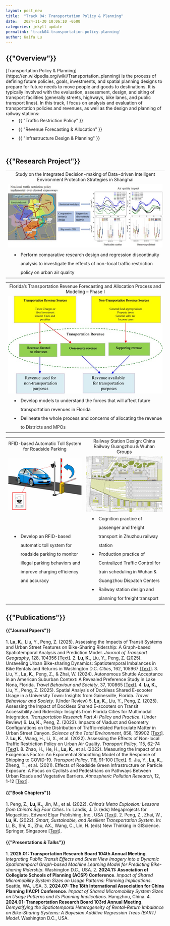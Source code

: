 ```yaml
---
layout: post_new
title:  "Track 04: Transportation Policy & Planning"
date:   2024-11-30 10:06:10 -0500
categories: jekyll update
permalink: 'track04-transportation-policy-planning'
author: Kaifa Lu
---
```


<h2>{{"Overview"}}</h2>
<style>
      li {
        padding-left: 40px;
        line-height: 2;
        text-indent: -20px;
      }
    </style>
[Transportation Policy & Planning](https://en.wikipedia.org/wiki/Transportation_planning) is the process of defining future policies, goals, investments, and spatial planning designs to prepare for future needs to move people and goods to destinations. It is typically involved with the evaluation, assessment, design, and siting of transport facilities (generally streets, highways, bike lanes, and public transport lines). In this track, I focus on analysis and evaluation of transportation policies and revenues, as well as the design and planning of railway stations:
<li>{{ "Traffic Restriction Policy" }}</li>
<li>{{ "Revenue Forecasting & Allocation" }}</li>
<li>{{ "Infrastructure Design & Planning" }}</li>
<br>
<h2>{{"Research Project"}}</h2>
<table style="margin-left: auto; margin-right: auto;">
  <tr style=" text-align: center;">
    <td>Study on the Integrated Decision-making of Data-driven Intelligent Environment Protection Strategies in Shanghai</td>
  </tr>
  <tr style=" text-align: center;">
    <td><img src="assets/Track 04_Project01.jpg"></td>
  </tr>
  <tr style=" text-align: left;">
    <td><li>Perform comparative research design and regression discontinuity analysis to investigate the effects of non-local traffic restriction policy on urban air quality</li></td>
  </tr>
 </table>
 <table style="margin-left: auto; margin-right: auto;">
  <tr style=" text-align: center;">
    <td>Florida’s Transportation Revenue Forecasting and Allocation Process and Modeling – Phase I</td>
  </tr>
  <tr style=" text-align: center;">
    <td><img src="assets/Track 04_Project02.jpg"></td>
  </tr>
  <tr style=" text-align: left;">
    <td>
      <li>Develop models to understand the forces that will affect future transportation revenues in Florida</li>
      <li>Delineate the whole process and concerns of allocating the revenue to Districts and MPOs</li> 
    </td>
  </tr>
 </table>
 <table style="margin-left: auto; margin-right: auto;">
  <tr style=" text-align: center;">
    <td>RFID-based Automatic Toll System for Roadside Parking</td>
    <td>Railway Station Design: China Railway Guangzhou & Wuhan Groups</td>
  </tr>
  <tr style=" text-align: center;">
    <td><img src="assets/Track 04_Project03.jpg"></td>
    <td><img src="assets/Track 04_Project04.jpg"></td>
  </tr>
  <tr style=" text-align: left;">
    <td>
      <li>Develop an RFID-based automatic toll system for roadside parking to monitor illegal parking behaviors and improve charging efficiency and accuracy</li>
    </td>
    <td>
      <li>Cognition practice of passenger and freight transport in Zhuzhou railway station</li>
      <li>Production practice of Centralized Traffic Control for train scheduling in Wuhan & Guangzhou Dispatch Centers</li>
      <li>Railway station design and planning for freight transport</li>
    </td>
  </tr>
 </table>
<h2>{{"Publications"}}</h2>
<h4>{{"Journal Papers"}}</h4>
1. <b>Lu, K.</b>, Liu, Y., Peng, Z. (2025). Assessing the Impacts of Transit Systems and Urban Street Features on Bike-Sharing Ridership: A Graph-based Spatiotemporal Analysis and Prediction Model. <em>Journal of Transport Geography</em>, 128, 104356 <a href="https://doi.org/10.1016/j.jtrangeo.2025.104356">[Text]</a>.
2. <b>Lu, K.</b>, Liu, Y., Peng, Z. (2025). Unraveling Urban Bike-sharing Dynamics: Spatiotemporal Imbalances in Bike Rentals and Returns in Washington D.C. <em>Cities</em>, 162, 105967 <a href="https://doi.org/10.1016/j.cities.2025.105967">[Text]</a>.
3. Liu, Y., <b>Lu, K.</b>, Peng, Z., & Zhai, W. (2024). Autonomous Shuttle Acceptance in an American Suburban Context: A Revealed Preference Study in Lake Nona, Florida. <em>Travel Behaviour and Society</em>, 37, 100865 <a href="https://doi.org/10.1016/j.tbs.2024.100865">[Text]</a>.
4. <b>Lu, K.</b>, Liu, Y., Peng, Z. (2025). Spatial Analysis of Dockless Shared E-scooter Usage in a University Town: Insights from Gainesville, Florida. <em>Travel Behaviour and Society</em>. (Under Review)
5. <b>Lu, K.</b>, Liu, Y., Peng, Z. (2025). Assessing the Impact of Dockless Shared E-scooters on Transit Accessibility and Ridership: Insights from Florida Cities for Multimodal Integration. <em>Transportation Research Part A: Policy and Practice</em>. (Under Review)
6. <b>Lu, K.</b>, Peng, Z. (2023). Impacts of Viaduct and Geometry Configurations on the Distribution of Traffic-related Particulate Matter in Urban Street Canyon. <em>Science of the Total Environment</em>, 858, 159902 <a href="https://doi.org/10.1016/j.scitotenv.2022.159902">[Text]</a>.
7. <b>Lu, K.</b>, Wang, H., Li, X., et al. (2022). Assessing the Effects of Non-local Traffic Restriction Policy on Urban Air Quality. <em>Transport Policy</em>, 115, 62-74 <a href="https://doi.org/10.1016/j.tranpol.2021.11.005">[Text]</a>.
8. Zhao, H., He, H., <b>Lu, K.</b>, et al. (2022). Measuring the Impact of an Exogenous Factor: An Exponential Smoothing Model of the Response of Shipping to COVID-19. <em>Transport Policy</em>, 118, 91-100 <a href="https://doi.org/10.1016/j.tranpol.2022.01.015">[Text]</a>.
9. Jia, Y., <b>Lu, K.</b>, Zheng, T., et al. (2021). Effects of Roadside Green Infrastructure on Particle Exposure: A Focus on Cyclists and Pedestrians on Pathways Between Urban Roads and Vegetative Barriers. <em>Atmospheric Pollution Research</em>, 12, 1-12 <a href="https://doi.org/10.1016/j.apr.2021.01.017">[Text]</a>.
<br>
<h4>{{"Book Chapters"}}</h4>
1. Peng, Z., <b>Lu, K.</b>, Jin, M., et al. (2022). <em>China’s Metro Explosion: Lessons from China’s Big Four Cities</em>. In: Landis, J. D. (eds) Megaprojects for Megacities. Edward Elgar Publishing, Inc., USA <a href="http://dx.doi.org/10.4337/9781803920634">[Text]</a>.
2. Peng, Z., Zhai, W., <b>Lu, K.</b> (2022). <em>Smart, Sustainable, and Resilient Transportation System</em>. In: Li, B., Shi, X., Zhu, AX., Wang, C., Lin, H. (eds) New Thinking in GIScience. Springer, Singapore <a href="https://doi.org/10.1007/978-981-19-3816-0_34">[Text]</a>.
<h4>{{"Presentations & Talks"}}</h4>
1. <b>2025.01: Transportation Research Board 104th Annual Meeting</b>. <em>Integrating Public Transit Effects and Street View Imagery into a Dynamic Spatiotemporal Graph-based Machine Learning Model for Predicting Bike-sharing Ridership</em>. Washington D.C., USA.
2. <b>2024.11: Association of Collegiate Schools of Planning (ACSP) Conference</b>. <em>Impact of Shared Micromobility System Sizes on Usage Patterns: Planning Implications</em>. Seattle, WA, USA.
3. <b>2024.07: The 18th International Association for China Planning (IACP) Conference</b>. <em>Impact of Shared Micromobility System Sizes on Usage Patterns and its Planning Implications</em>. Hangzhou, China.
4. <b>2024.01: Transportation Research Board 103rd Annual Meeting</b>. <em>Demystifying the Spatiotemporal Heterogeneity of Rental-Return Imbalance on Bike-Sharing Systems: A Bayesian Additive Regression Trees (BART) Model</em>. Washington D.C., USA.
<br>
